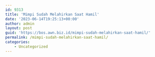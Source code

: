 ```yaml
---
id: 9313
title: 'Mimpi Sudah Melahirkan Saat Hamil'
date: '2023-06-14T19:25:13+00:00'
author: admin
layout: post
guid: 'https://bos.awn.biz.id/mimpi-sudah-melahirkan-saat-hamil/'
permalink: /mimpi-sudah-melahirkan-saat-hamil/
categories:
    - Uncategorized
---
```


